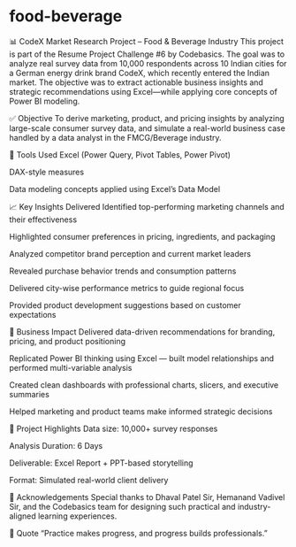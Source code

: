 # food-beverage
📊 CodeX Market Research Project – Food & Beverage Industry
This project is part of the Resume Project Challenge #6 by Codebasics. The goal was to analyze real survey data from 10,000 respondents across 10 Indian cities for a German energy drink brand CodeX, which recently entered the Indian market. The objective was to extract actionable business insights and strategic recommendations using Excel—while applying core concepts of Power BI modeling.

✅ Objective
To derive marketing, product, and pricing insights by analyzing large-scale consumer survey data, and simulate a real-world business case handled by a data analyst in the FMCG/Beverage industry.

🔧 Tools Used
Excel (Power Query, Pivot Tables, Power Pivot)

DAX-style measures

Data modeling concepts applied using Excel’s Data Model

📈 Key Insights Delivered
Identified top-performing marketing channels and their effectiveness

Highlighted consumer preferences in pricing, ingredients, and packaging

Analyzed competitor brand perception and current market leaders

Revealed purchase behavior trends and consumption patterns

Delivered city-wise performance metrics to guide regional focus

Provided product development suggestions based on customer expectations

🧠 Business Impact
Delivered data-driven recommendations for branding, pricing, and product positioning

Replicated Power BI thinking using Excel — built model relationships and performed multi-variable analysis

Created clean dashboards with professional charts, slicers, and executive summaries

Helped marketing and product teams make informed strategic decisions

📌 Project Highlights
Data size: 10,000+ survey responses

Analysis Duration: 6 Days

Deliverable: Excel Report + PPT-based storytelling

Format: Simulated real-world client delivery

🙏 Acknowledgements
Special thanks to Dhaval Patel Sir, Hemanand Vadivel Sir, and the Codebasics team for designing such practical and industry-aligned learning experiences.

💬 Quote
“Practice makes progress, and progress builds professionals.”

